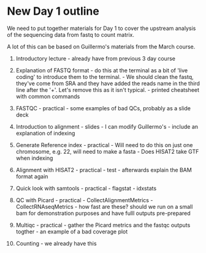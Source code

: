 # New Day 1 outline

We need to put together materials for Day 1 to cover the upstream analysis of 
the sequencing data from fastq to count matrix.

A lot of this can be based on Guillermo's materials from the March course.

1. Introductory lecture - already have from previous 3 day course

2. Explanation of FASTQ format
          - do this at the terminal as a bit of 'live coding' to introduce them
            to the terminal.
          - We should clean the fastq, they've come from SRA and they have
            added the reads name in the third line after the '+'. Let's remove
            this as it isn't typical.
          - printed cheatsheet with common commands

3. FASTQC - practical
          - some examples of bad QCs, probably as a slide deck 

4. Introduction to alignment - slides - I can modify Guillermo's
          - include an explanation of indexing 

5. Generate Reference index - practical 
          - Will need to do this on just one chromosome, e.g. 22, will need to 
            make a fasta
          - Does HISAT2 take GTF when indexing

6. Alignment with HISAT2 - practical
          - test
          - afterwards explain the BAM format again

7. Quick look with samtools - practical
          - flagstat
          - idxstats

8. QC with Picard - practical
          - CollectAlignmentMetrics
          - CollectRNAseqMetrics
          - how fast are these? should we run on a small bam for demonstration
            purposes and have fulll outputs pre-prepared

9. Multiqc - practical
          - gather the Picard metrics and the fastqc outputs togther
          - an example of a bad coverage plot

10. Counting - we already have this

            


